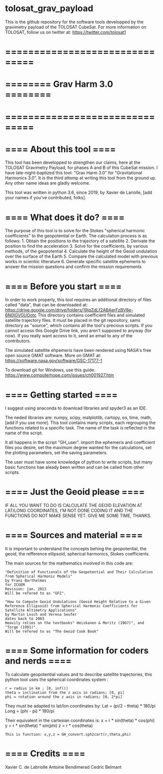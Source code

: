 # tolosat_grav_payload
This is the github repository for the software tools developped by the gravimetry payload of the TOLOSAT CubeSat. 
For more information on TOLOSAT, follow us on twitter at: https://twitter.com/tolosat1

# ===============================
# ======== Grav Harm 3.0 ========
# ===============================


# ==== About this tool ====
This tool has been developped to strengthen our claims, here at the TOLOSAT Gravimetry Payload, for phases A and B of this CubeSat mission. I have late-night-baptized this tool:
	"Grav Harm 3.0" 
for "Gravitational Harmonics 3.0". 
It is the third attemp at writing this tool from the ground up. 
Any other name ideas are gladly welcome.

This tool was written in python 3.6, since 2019, by Xavier de Lariolle, [add your names if you've contributed, folks]. 


# ==== What does it do? ====
The purpose of this tool is to solve for the Stokes "spherical harmonic coefficients" to the geopotential or Earth. 
The calculation process is as follows: 
	1. Obtain the positions to the trajectory of a satellite
	2. Derivate the position to find the acceleration
	3. Solve for the coefficients, by various methods, of the geopotential
	4. Calculate the height of the Geoid undulation over the surface of the Earth
	5. Compare the calculated model with previous works in scientiic litterature
	6. Generate specific satellite ephemeris to answer the mission questions and confirm the mission requirements	


# ==== Before you start ====
In order to work properly, this tool requires an additional directory of files called "data", that can be downloaded at:
https://drive.google.com/drive/folders/19jqZdLf2ABAerFzBV8e-6N0IGVGUOotc
This directory contains coefficient files and simulated satellite trajectory files. It must be placed in the git repository, sams directory as "source", which contains all the tool's precious scripts. If you cannot access this Google Drive link, you aren't supposed to anyway (for now). If you really want access to it, send an email to any of the contributors.

The simulated satellite ehpemeris have been rendered using NASA's free open source GMAT software.
More on GMAT at: https://software.nasa.gov/software/GSC-17177-1

To download git for Windows, use this guide: https://www.computerhope.com/issues/ch001927.htm


# ==== Getting started ====
I suggest using anaconda to download libraries and spyder3 as an IDE.

The neded libraries are: numpy, scipy, matplotlib, cartopy, os, time, math, [add if you use more]. 
This tool contains many scripts, each regrouping the functions related to a specific task. The name of the task is reflected in the name of the script. 

It all happens in the script "GH_user". 
import the ephemeris and coefficient files you desire, 
set the maximum degree wanted for the calculations, 
set the plotting parameters, set the saving parameters.

The user must have some knowledge of python to write scripts, but many basic functions hae aleady been written and can be called from other scripts.


# ==== Just the Geoid please ====
IF ALL YOU WANT TO DO IS CALCULATE THE GEOID ELEVATION AT LAT/LONG COORDINATES, I'M NOT DONE CODING IT AND THE FUNCTIONS DO NOT MAKE SENSE YET. GIVE ME SOME TIME, THANKS. 


# ==== Sources and material ====
It is important to understand the concepts behing the geopotential, the geoid, the refference ellipsoid, spherical harmonics, Stokes coefficients. 

The main sources for the mathematics involved in this code are:

	"Definition of Functionals of the Geopotential and Their Calculation from Spherical Harmonic Models"
	by Franz Barthelmes
	for ICGEM
	Revision: jan. 2013
	Will be refered to as "GFZ".
	
	"How to Compute Geoid Undulations (Geoid Height Relative to a Given Reference Ellipsoid) from Spherical Harmonic Coefficients for Satellite Altimetry Applications"
	by Martin Losch and Verena Seufer
	dates back to 2003
	Heavily relies on the textbooks" Heiskanen & Moritz (1967)", and "Torge (1991)".
	Will be refered to as "The Geoid Cook Book"


# ==== Some information for coders and nerds ====  
To calculate geopotential values and to describe satellite trajectories, this python tool uses the spherical coordinates system :
 
	r = radius in km ; [0, inf()]
	theta = inclination from the z axis in radians; [0, pi]
	phi = rotation around the z axis in radians; [0, 2*pi]
 
They must be adapted to lat/lon coordinates by: 
	Lat = (pi/2 - theta) * 180/pi
	Long = (phi - pi) * 180/pi
 
Their equivalent in the cartesian coordinates is: 
	x = r * sin(theta) * cos(phi)
	y = r * sin(theta) * sin(phi)
	z = r * cos(theta)
	
	This is function: x,y,z = GH_convert.sph2cart(r,theta,phi)


# ==== Credits ====
Xavier C. de Labriolle
Antoine Bendimerad
Cedric Belmant

